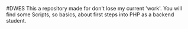 #DWES
This a repository made for don't lose my current 'work'. You will find some Scripts, so basics, about first steps into PHP as a backend student.
